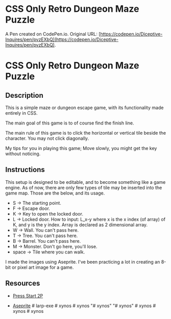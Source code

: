 # CSS Only Retro Dungeon Maze Puzzle

A Pen created on CodePen.io. Original URL: [https://codepen.io/Diceptive-Inquires/pen/pvzEXbQ](https://codepen.io/Diceptive-Inquires/pen/pvzEXbQ).

# CSS Only Retro Dungeon Maze Puzzle

## Description

This is a simple maze or dungeon escape game, with its functionality made entirely in CSS.

The main goal of this game is to of course find the finish line.

The main rule of this game is to click the horizontal or vertical tile beside the character. You may not click diagonally.

My tips for you in playing this game; Move slowly, you might get the key without noticing.

## Instructions

This setup is designed to be editable, and to become something like a game engine. As of now, there are only few types of tile may be inserted into the game map. Those are the below, and its usage.

- S -> The starting point.
- F -> Escape door.
- K -> Key to open the locked door.
- L -> Locked door. How to input: L_x-y where x is the x index (of array)
  of K, and y is the y index. Array is declared as 2 dimensional array.
- W -> Wall. You can't pass here.
- T -> Tree. You can't pass here.
- B -> Barrel. You can't pass here.
- M -> Monster. Don't go here, you'll lose.
- space -> Tile where you can walk.

I made the images using Aseprite. I've been practicing a lot in creating an 8-bit or pixel art image for a game.

## Resources

 - [Press Start 2P](https://fonts.google.com/specimen/Press+Start+2P) 

- [Aseprite](https://www.aseprite.org)
#   l a r p - e x e  
 #   x y n o s  
 #   x y n o s  
 "# xynos" 
"# xynos" 
#   x y n o s  
 #   x y n o s  
 #   x y n o s  
 